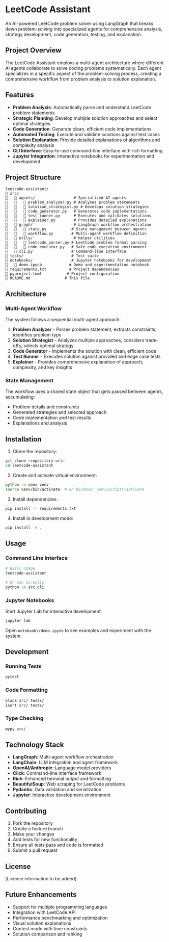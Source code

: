 # LeetCode Assistant

An AI-powered LeetCode problem solver using LangGraph that breaks down problem-solving into specialized agents for comprehensive analysis, strategy development, code generation, testing, and explanation.

## Project Overview

The LeetCode Assistant employs a multi-agent architecture where different AI agents collaborate to solve coding problems systematically. Each agent specializes in a specific aspect of the problem-solving process, creating a comprehensive workflow from problem analysis to solution explanation.

## Features

- **Problem Analysis**: Automatically parse and understand LeetCode problem statements
- **Strategic Planning**: Develop multiple solution approaches and select optimal strategies
- **Code Generation**: Generate clean, efficient code implementations
- **Automated Testing**: Execute and validate solutions against test cases
- **Solution Explanation**: Provide detailed explanations of algorithms and complexity analysis
- **CLI Interface**: Easy-to-use command-line interface with rich formatting
- **Jupyter Integration**: Interactive notebooks for experimentation and development

## Project Structure

```
leetcode-assistant/
   src/
      agents/                 # Specialized AI agents
         problem_analyzer.py # Analyzes problem statements
         solution_strategist.py # Develops solution strategies
         code_generator.py   # Generates code implementations
         test_runner.py      # Executes and validates solutions
         explainer.py        # Provides detailed explanations
      graph/                  # LangGraph workflow orchestration
         state.py           # State management between agents
         workflow.py        # Multi-agent workflow definition
      utils/                  # Helper utilities
         leetcode_parser.py # LeetCode problem format parsing
         code_executor.py   # Safe code execution environment
      cli.py                 # Command-line interface
   tests/                     # Test suite
   notebooks/                 # Jupyter notebooks for development
      demo.ipynb            # Demo and experimentation notebook
   requirements.txt          # Project dependencies
   pyproject.toml           # Project configuration
   README.md               # This file
```

## Architecture

### Multi-Agent Workflow

The system follows a sequential multi-agent approach:

1. **Problem Analyzer** - Parses problem statement, extracts constraints, identifies problem type
2. **Solution Strategist** - Analyzes multiple approaches, considers trade-offs, selects optimal strategy  
3. **Code Generator** - Implements the solution with clean, efficient code
4. **Test Runner** - Executes solution against provided and edge case tests
5. **Explainer** - Provides comprehensive explanation of approach, complexity, and key insights

### State Management

The workflow uses a shared state object that gets passed between agents, accumulating:
- Problem details and constraints
- Generated strategies and selected approach
- Code implementation and test results
- Explanations and analysis

## Installation

1. Clone the repository:
```bash
git clone <repository-url>
cd leetcode-assistant
```

2. Create and activate virtual environment:
```bash
python -m venv venv
source venv/bin/activate  # On Windows: venv\Scripts\activate
```

3. Install dependencies:
```bash
pip install -r requirements.txt
```

4. Install in development mode:
```bash
pip install -e .
```

## Usage

### Command Line Interface

```bash
# Basic usage
leetcode-assistant

# Or run directly
python -m src.cli
```

### Jupyter Notebooks

Start Jupyter Lab for interactive development:
```bash
jupyter lab
```

Open `notebooks/demo.ipynb` to see examples and experiment with the system.

## Development

### Running Tests

```bash
pytest
```

### Code Formatting

```bash
black src/ tests/
isort src/ tests/
```

### Type Checking

```bash
mypy src/
```

## Technology Stack

- **LangGraph**: Multi-agent workflow orchestration
- **LangChain**: LLM integration and agent framework
- **OpenAI/Anthropic**: Language model providers
- **Click**: Command-line interface framework
- **Rich**: Enhanced terminal output and formatting
- **BeautifulSoup**: Web scraping for LeetCode problems
- **Pydantic**: Data validation and serialization
- **Jupyter**: Interactive development environment

## Contributing

1. Fork the repository
2. Create a feature branch
3. Make your changes
4. Add tests for new functionality
5. Ensure all tests pass and code is formatted
6. Submit a pull request

## License

[License information to be added]

## Future Enhancements

- Support for multiple programming languages
- Integration with LeetCode API
- Performance benchmarking and optimization
- Visual solution explanations
- Contest mode with time constraints
- Solution comparison and ranking